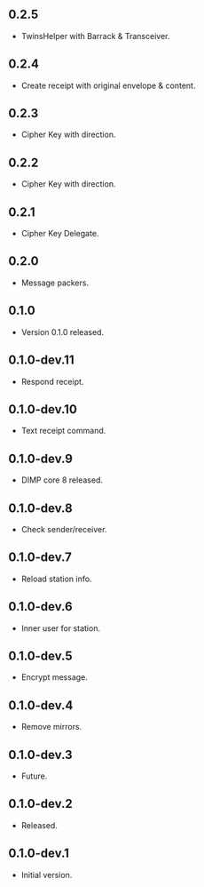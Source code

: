 ## 0.2.5

- TwinsHelper with Barrack & Transceiver.

## 0.2.4

- Create receipt with original envelope & content.

## 0.2.3

- Cipher Key with direction.

## 0.2.2

- Cipher Key with direction.

## 0.2.1

- Cipher Key Delegate.

## 0.2.0

- Message packers.

## 0.1.0

- Version 0.1.0 released.

## 0.1.0-dev.11

- Respond receipt.

## 0.1.0-dev.10

- Text receipt command.

## 0.1.0-dev.9

- DIMP core 8 released.

## 0.1.0-dev.8

- Check sender/receiver.

## 0.1.0-dev.7

- Reload station info.

## 0.1.0-dev.6

- Inner user for station.

## 0.1.0-dev.5

- Encrypt message.

## 0.1.0-dev.4

- Remove mirrors.

## 0.1.0-dev.3

- Future.

## 0.1.0-dev.2

- Released.

## 0.1.0-dev.1

- Initial version.
